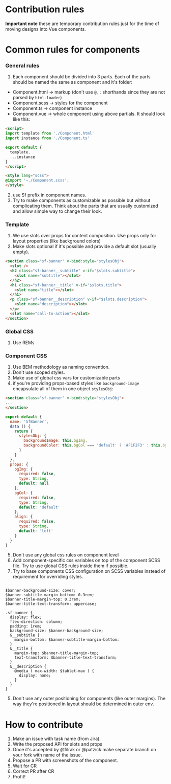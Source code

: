 # Contribution rules

**Important note** these are temporary contribution rules just for the time of moving designs into Vue components.

# Common rules for components

### General rules

1. Each component should be divided into 3 parts. Each of the parts should be named the same as component and it's folder:
  - Component.html -> markup (don't use `@`, `:` shorthands since they are not parsed by `html-loader`)
  - Component.scss ->  styles for the component
  - Component.ts -> component instance
  - Component.vue -> whole component using above partials. It should look like this:
````html
<script>
import template from './Component.html'
import instance from './Component.ts'

export default {
  template,
  ...instance
}
</script>

<style lang="scss">
@import '~./Component.scss';
</style>
````
2. use Sf prefix in component names.
3. Try to make components as customizable as possible but without complicating them. Think about the parts that are usually customized and allow simple way to change their look.

### Template

1. We use slots over props for content composition. Use props only for layout properties (like background colors)
2. Make slots optional if it's possible and provide a default slot (usually empty).
````html
<section class="sf-banner" v-bind:style="stylesObj">
  <slot />
  <h2 class="sf-banner__subtitle" v-if="$slots.subtitle">
    <slot name="subtitle"></slot>
  </h2>
  <h1 class="sf-banner__title" v-if="$slots.title">
    <slot name="title"></slot>
  </h1>
  <p class="sf-banner__description" v-if="$slots.description">
    <slot name="description"></slot>
  </p>
  <slot name="call-to-action"></slot>
</section>
````

### Global CSS
1. Use REMs

### Component CSS 

1. Use BEM methodology as naming convention.
2. Don't use scoped styles.
3. Make use of global css vars for customizable parts
4. if you're providing props-based styles like `background-image` encapsulate all of them in one object `stylesObj`:
````html
<section class="sf-banner" v-bind:style="stylesObj">
...
</section>
````

````js
export default {
  name: 'SfBanner',
  data () {
    return {
      stylesObj: {
        backgroundImage: this.bgImg,
        backgroundColor: this.bgCol === 'default' ? '#F1F2F3' : this.bgCol
      }
    }
  },
  props: {
    bgImg: {
      required: false,
      type: String,
      default: null
    },
    bgCol: {
      required: false,
      type: String,
      default: 'default'
    },
    align: {
      required: false,
      type: String,
      default: 'left'
    }
  }
}
````
5. Don't use any global css rules on component level
6. Add component-specific css variables on top of the component SCSS file. Try to use global CSS rules inside them if possible.
7. Try to base components CSS configuration on SCSS variables instead of requirement for overriding styles.
````sss

$banner-background-size: cover;
$banner-subtitle-margin-bottom: 0.3rem;
$banner-title-margin-top: 0.3rem;
$banner-title-text-transform: uppercase;

.sf-banner {
  display: flex;
  flex-direction: column;
  padding: 1rem;
  background-size: $banner-background-size;
  &__subtitle {
    margin-bottom: $banner-subtitle-margin-bottom:
  }
  &__title {
    margin-top: $banner-title-margin-top;
    text-transform: $banner-title-text-transform;
  }
  &__description {
    @media ( max-width: $tablet-max ) {
      display: none;
    }
  }
}
````
5. Don't use any outer positioning for components (like outer margins). The way they're positioned in layout should be determined in outer env.

# How to contribute
1. Make an issue with task name (from Jira).
2. Write the proposed API for slots and props
3. Once it's accepted by @filrak or @patzick make separate branch on your fork with name of the issue.
4. Propose a PR with screenshots of the component.
5. Wait for CR
6. Correct PR after CR
7. Profit!
